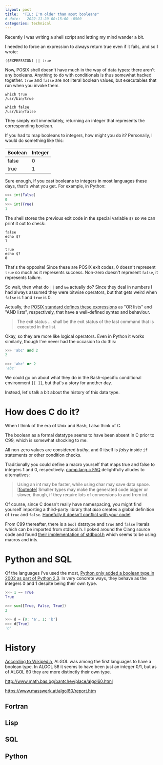 ```yaml
---
layout: post
title:  "TIL: I'm older than most booleans"
# date:   2022-11-20 00:15:00 -0500
categories: technical
---
```


Recently I was writing a shell script and letting my mind wander a bit.

I needed to force an expression to always return true even if it fails, and so I wrote:

```shell
($EXPRESSION) || true
```

Now, POSIX shell doesn't have much in the way of data types: there aren't any booleans.
Anything to do with conditionals is thus somewhat hacked together.
`true` and `false` are not literal boolean values, but executables that run when you invoke them.

```shell
which true
/usr/bin/true

which false
/usr/bin/false
```

They simply exit immediately, returning an integer that represents the corresponding boolean.

If you had to map booleans to integers, how might you do it?
Personally, I would do something like this:

| Boolean | Integer |
| ------- | ------- |
| false   | 0       |
| true    | 1       |

Sure enough, if you cast booleans to integers in most languages these days, that's what you get.
For example, in Python:

```python
>>> int(False)
0
>>> int(True)
1
```

The shell stores the previous exit code in the special variable `$?` so we can print it out to check:

```shell
false
echo $?
1

true
echo $?
0
```

That's the opposite!
Since these are POSIX exit codes, 0 doesn't represent `true` so much as it represents success.
Non-zero doesn't represent `false`, it represents failure.

So wait, then what do `||` and `&&` actually do?
Since they deal in numbers I had always assumed they were bitwise operators, but that gets weird when `false` is 1 and `true` is 0.

Actually, the
[POSIX standard defines these expressions](https://pubs.opengroup.org/onlinepubs/9699919799/utilities/V3_chap02.html#tag_18_09_03)
as "OR lists" and "AND lists", respectively, that have a well-defined syntax and behaviour.

> The exit status ... shall be the exit status of the last command that is executed in the list.

Okay, so they are more like logical operators.
Even in Python it works similarly, though I've never had the occasion to do this:

```python
>>> 'abc' and 2
2

>>> 'abc' or 2
'abc'
```

We could go on about what they do in the Bash-specific conditional environment `[[ ]]`, but that's a story for another day.

Instead, let's talk a bit about the history of this data type.

# How does C do it?

When I think of the era of Unix and Bash, I also think of C.

The boolean as a formal datatype seems to have been absent in C prior to C99, which is somewhat shocking to me.

All non-zero values are considered _truthy_, and 0 itself is _falsy_ inside `if` statements or other condition checks.

Traditionally you could define a macro yourself that maps true and false to integers 1 and 0, respectively. [comp.lang.c FAQ](https://c-faq.com/bool/booltype.html) delightfully alludes to alternatives:

> Using an int may be faster, while using char may save data space. [[footnote](https://c-faq.com/bool/bitfield.html)]
> Smaller types may make the generated code bigger or slower, though, if they require lots of conversions to and from int.

Of course, since C doesn't really have namespacing, you might find yourself importing a third-party library that _also_ creates a global definition of `true` and `false`.
[Hopefully it doesn't conflict with your code!](https://c-faq.com/bool/thirdparty.html)

From C99 thereafter, there is a `bool` datatype and `true` and `false` literals which can be imported from stdbool.h.
I poked around the Clang source code and found [their implementation of stdbool.h](https://github.com/llvm/llvm-project/blob/llvmorg-15.0.5/clang/lib/Headers/stdbool.h) which seems to be using macros and ints.

# Python and SQL

Of the languages I've used the most, [Python only added a boolean type in 2002 as part of Python 2.3](https://peps.python.org/pep-0285/).
In very concrete ways, they behave as the integers 0 and 1 despite being their own type.

```python
>>> 1 == True
True

>>> sum([True, False, True])
2

>>> d = {0: 'a', 1: 'b'}
>>> d[True]
'b'
```



# History

[According to Wikipedia](https://en.wikipedia.org/wiki/Boolean_data_type), ALGOL was among the first languages to have a boolean type.
In ALGOL 58 it seems to have been just an integer 0/1, but as of ALGOL 60 they are more distinctly their own type.

http://www.math.bas.bg/bantchev/place/algol60.html

https://www.masswerk.at/algol60/report.htm



## Fortran

## Lisp

## SQL

## Python
